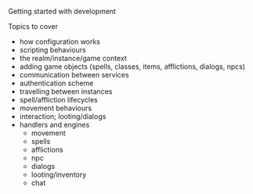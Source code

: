 Getting started with development

Topics to cover
- how configuration works
- scripting behaviours
- the realm/instance/game context
- adding game objects (spells, classes, items, afflictions, dialogs, npcs)
- communication between services
- authentication scheme
- travelling between instances
- spell/affliction lifecycles
- movement behaviours
- interaction; looting/dialogs
- handlers and engines
    - movement
    - spells
    - afflictions
    - npc
    - dialogs
    - looting/inventory
    - chat